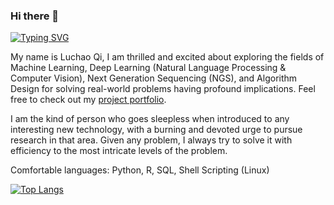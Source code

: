 ### Hi there 👋 

[![Typing SVG](https://readme-typing-svg.herokuapp.com?lines=Welcome+to+my+GitHub+Profile)](https://git.io/typing-svg)

My name is Luchao Qi, I am thrilled and excited about exploring the fields of Machine Learning, Deep Learning (Natural Language Processing & Computer Vision), Next Generation Sequencing (NGS), and Algorithm Design for solving real-world problems having profound implications.  Feel free to check out my [project portfolio](https://luchaoqi.com/projects/).



I am the kind of person who goes sleepless when introduced to any interesting new technology, with a burning and devoted urge to pursue research in that area. Given any problem, I always try to solve it with efficiency to the most intricate levels of the problem.



Comfortable languages: Python, R, SQL, Shell Scripting (Linux)

[![Top Langs](https://github-readme-stats.vercel.app/api/top-langs/?username=luchaoqi&layout=compact)](https://github.com/anuraghazra/github-readme-stats)




